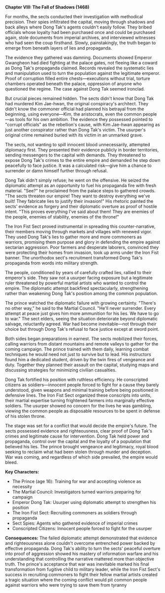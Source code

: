 **Chapter VIII: The Fall of Shadows (1468)**

For months, the sects conducted their investigation with methodical precision. Their spies infiltrated the capital, moving through shadows and back alleys where Dong Tak's agents couldn't easily follow. They bribed officials whose loyalty had been purchased once and could be purchased again, stole documents from imperial archives, and interviewed witnesses who had seen the coup firsthand. Slowly, painstakingly, the truth began to emerge from beneath layers of lies and propaganda.

The evidence they gathered was damning. Documents showed Emperor Gwangheon had died fighting at the palace gates, not fleeing like a coward as Dong Tak's propaganda claimed. Records revealed the systematic lies and manipulation used to turn the population against the legitimate emperor. Proof of corruption filled entire chests—executions without trial, torture chambers operated beneath the palace, oppression of anyone who questioned the regime. The case against Dong Tak seemed ironclad.

But crucial pieces remained hidden. The sects didn't know that Dong Tak had murdered Kim Jae-hwan, the original conspiracy's architect. They didn't know the commoner official had planned his betrayal from the beginning, using everyone—Kim, the aristocrats, even the common people—as tools for his own ambition. The evidence they possessed pointed to "corrupt officials" as the rebellion's cause, with Kim Jae-hwan appearing as just another conspirator rather than Dong Tak's victim. The usurper's original crime remained buried with its victim in an unmarked grave.

The sects, not wanting to spill innocent blood unnecessarily, attempted diplomacy first. They presented their evidence publicly in border territories, sending messengers to the capital with demands. They threatened to expose Dong Tak's crimes to the entire empire and demanded he step down peacefully to face justice. It was a calculated risk—give him a chance to surrender or damn himself further through refusal.

Dong Tak didn't simply refuse; he went on the offensive. He seized the diplomatic attempt as an opportunity to fuel his propaganda fire with fresh material. "See?" he proclaimed from the palace steps to gathered crowds. "The sects threaten our empire! They want to destroy everything we've built! They fabricate lies to justify their invasion!" His rhetoric painted the sects' evidence as forgery and their diplomatic overture as proof of hostile intent. "This proves everything I've said about them! They are enemies of the people, enemies of stability, enemies of the throne!"

The Iron Fist Sect proved instrumental in spreading this counter-narrative, their members moving through markets and villages with renewed vigor. They used Dong Tak's lies to gather more and more commoners as warriors, promising them purpose and glory in defending the empire against sectarian aggression. Poor farmers and desperate laborers, convinced they were protecting their homes from invasion, took up arms under the Iron Fist banner. The unorthodox sect's recruitment transformed Dong Tak's propaganda from words into military strength.

The people, conditioned by years of carefully crafted lies, rallied to their emperor's side. They saw not a usurper facing exposure but a legitimate ruler threatened by powerful martial artists who wanted to control the empire. The diplomatic attempt backfired spectacularly, strengthening rather than weakening Dong Tak's position among the common population.

The prince watched the diplomatic failure with growing certainty. "There's no other way," he said to the Martial Council. "He'll never surrender. Every attempt at peace just gives him more ammunition for his lies. We have to go to war." The sect elders, seeing the situation deteriorate beyond diplomatic salvage, reluctantly agreed. War had become inevitable—not through their choice but through Dong Tak's refusal to face justice except at sword point.

Both sides began preparations in earnest. The sects mobilized their forces, calling warriors from distant mountains and remote valleys to gather for the coming campaign. The prince trained with them daily, learning combat techniques he would need not just to survive but to lead. His instructors found him a dedicated student, driven by the twin fires of vengeance and duty. Together they planned their assault on the capital, studying maps and discussing strategies for minimizing civilian casualties.

Dong Tak fortified his position with ruthless efficiency. He conscripted citizens as soldiers—innocent people forced to fight for a cause they barely understood, given weapons and minimal training before being positioned in defensive lines. The Iron Fist Sect organized these conscripts into units, their martial expertise turning frightened farmers into marginally effective soldiers. The usurper showed no concern for the lives he was gambling, viewing the common people as disposable resources to be spent in defense of his stolen throne.

The stage was set for a conflict that would decide the empire's future. The sects possessed evidence and righteousness, clear proof of Dong Tak's crimes and legitimate cause for intervention. Dong Tak held power and propaganda, control over the capital and the loyalty of a population that believed his lies. The prince brought vengeance and legitimacy, royal blood seeking to reclaim what had been stolen through murder and deception. War was coming, and regardless of which side prevailed, the empire would bleed.

**Key Characters:**

- The Prince (age 16): Training for war and accepting violence as necessity
- The Martial Council: Investigators turned warriors preparing for campaign
- Emperor Dong Tak: Usurper using diplomatic attempt to strengthen his position
- The Iron Fist Sect: Recruiting commoners as soldiers through propaganda
- Sect Spies: Agents who gathered evidence of imperial crimes
- Conscripted Citizens: Innocent people forced to fight for the usurper

**Consequences:** The failed diplomatic attempt demonstrated that evidence and righteousness alone couldn't overcome entrenched power backed by effective propaganda. Dong Tak's ability to turn the sects' peaceful overture into proof of aggression showed his mastery of information warfare and his understanding that controlling the narrative mattered more than objective truth. The prince's acceptance that war was inevitable marked his final transformation from fugitive child to military leader, while the Iron Fist Sect's success in recruiting commoners to fight their fellow martial artists created a tragic situation where the coming conflict would pit common people against warriors who were trying to save them from tyranny